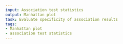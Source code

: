 ```yaml
---
input: Association test statistics
output: Manhattan plot
task: Evaluate specificity of association results
tags:
- Manhattan plot
- association test statistics
---
```

